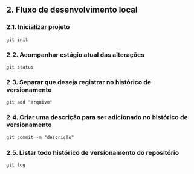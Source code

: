 ## 2. Fluxo de desenvolvimento local

### 2.1. Inicializar projeto

```
git init

```

### 2.2. Acompanhar estágio atual das alterações

```
git status

```

### 2.3. Separar que deseja registrar no histórico de versionamento

```
git add "arquivo"

```

### 2.4. Criar uma descrição para ser adicionado no histórico de versionamento

```
git commit -m "descrição"

```

### 2.5. Listar todo histórico de versionamento do repositório

```
git log

```